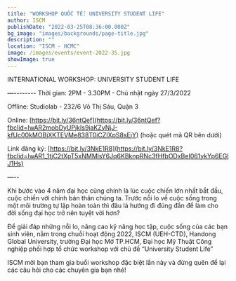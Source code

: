 ```yaml
---
title: "WORKSHOP QUỐC TẾ: UNIVERSITY STUDENT LIFE"
author: ISCM
publishDate: "2022-03-25T08:36:00.000Z"
bg_image: "images/backgrounds/page-title.jpg"
description: "" 
location: "ISCM - HCMC"
image: /images/events/event-2022-35.jpg
showImage: true
---
```

INTERNATIONAL WORKSHOP: UNIVERSITY STUDENT LIFE

—--------
Thời gian: 2PM - 3.30PM - Chủ nhật ngày  27/3/2022

Offline: Studiolab - 232/6 Võ Thị Sáu, Quận 3

Online: [https://bit.ly/36ntQef](https://bit.ly/36ntQef?fbclid=IwAR2mobDyUPjkIs9jaKZyNjJ-kfUc00kMOBjXKTEVMe838T0iCZIXpS8sEjY) (hoặc quét mã QR bên dưới)

Link đăng ký: [https://bit.ly/3NkE1R8](https://bit.ly/3NkE1R8?fbclid=IwAR1_1tjC2tXpT5xNMMlsY6Jq6KBknpRNc3fHfbODxBeI061ykYp6EGlJ1Hs)

—--

Khi bước vào 4 năm đại học cũng chính là lúc cuộc chiến lớn nhất bắt đầu, cuộc chiến với chính bản thân chúng ta. Trước nỗi lo về cuộc sống trong một môi trường tự lập hoàn toàn thì đâu là hướng đi đúng đắn để làm cho đời sống đại học trở nên tuyệt vời hơn?

Để giải đáp những nỗi lo, nâng cao kỹ năng học tập, cuộc sống của các bạn sinh viên, nằm trong chuỗi hoạt động 2022, ISCM (UEH-CTD), Handong Global University, trường Đại học Mở TP.HCM, Đại học Mỹ Thuật Công nghiệp phối hợp tổ chức workshop với chủ đề “University Student Life”

ISCM mời bạn tham gia buổi workshop đặc biệt lần này và đừng quên để lại các câu hỏi cho các chuyên gia bạn nhé!